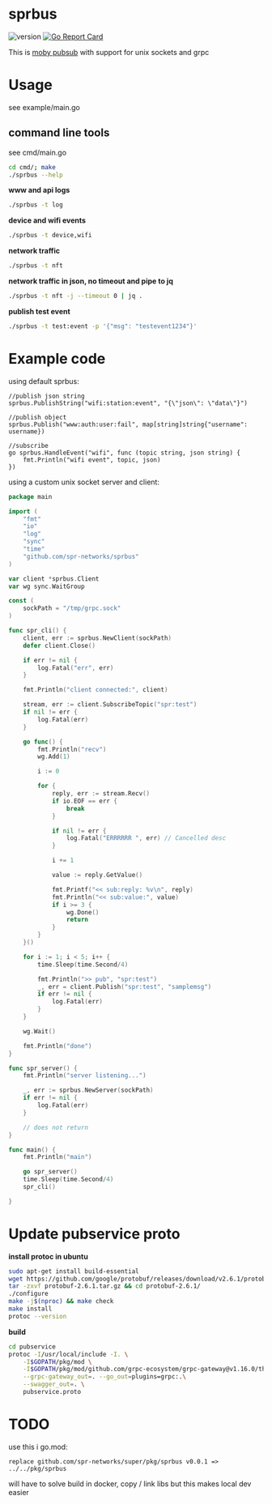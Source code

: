 # sprbus

![version](https://img.shields.io/github/v/tag/spr-networks/sprbus?sort=semver&label=version)
[![Go Report Card](https://goreportcard.com/badge/github.com/spr-networks/sprbus)](https://goreportcard.com/report/github.com/spr-networks/sprbus)


This is [moby pubsub](https://github.com/moby/pubsub) with support for unix sockets and grpc

# Usage

see example/main.go

## command line tools

see cmd/main.go

```sh
cd cmd/; make
./sprbus --help
```

**www and api logs**
```sh
./sprbus -t log
```

**device and wifi events**
```sh
./sprbus -t device,wifi
```

**network traffic**
```sh
./sprbus -t nft
```

**network traffic in json, no timeout and pipe to jq**
```sh
./sprbus -t nft -j --timeout 0 | jq .
```

**publish test event**
```sh
./sprbus -t test:event -p '{"msg": "testevent1234"}'
```

# Example code

using default sprbus:
```golang
//publish json string
sprbus.PublishString("wifi:station:event", "{\"json\": \"data\"}")

//publish object
sprbus.Publish("www:auth:user:fail", map[string]string{"username": username})

//subscribe
go sprbus.HandleEvent("wifi", func (topic string, json string) {
    fmt.Println("wifi event", topic, json)
})
```

using a custom unix socket server and client:

```go
package main

import (
	"fmt"
	"io"
	"log"
	"sync"
	"time"
	"github.com/spr-networks/sprbus"
)

var client *sprbus.Client
var wg sync.WaitGroup

const (
	sockPath = "/tmp/grpc.sock"
)

func spr_cli() {
	client, err := sprbus.NewClient(sockPath)
	defer client.Close()

	if err != nil {
		log.Fatal("err", err)
	}

	fmt.Println("client connected:", client)

	stream, err := client.SubscribeTopic("spr:test")
	if nil != err {
		log.Fatal(err)
	}

	go func() {
		fmt.Println("recv")
		wg.Add(1)

		i := 0

		for {
			reply, err := stream.Recv()
			if io.EOF == err {
				break
			}

			if nil != err {
				log.Fatal("ERRRRRR ", err) // Cancelled desc
			}

			i += 1

			value := reply.GetValue()

			fmt.Printf("<< sub:reply: %v\n", reply)
			fmt.Println("<< sub:value:", value)
			if i >= 3 {
				wg.Done()
				return
			}
		}
	}()

	for i := 1; i < 5; i++ {
		time.Sleep(time.Second/4)

		fmt.Println(">> pub", "spr:test")
		_, err = client.Publish("spr:test", "samplemsg")
		if err != nil {
			log.Fatal(err)
		}
	}

	wg.Wait()

	fmt.Println("done")
}

func spr_server() {
	fmt.Println("server listening...")

	_, err := sprbus.NewServer(sockPath)
	if err != nil {
		log.Fatal(err)
	}

	// does not return
}

func main() {
	fmt.Println("main")

	go spr_server()
	time.Sleep(time.Second/4)
	spr_cli()

}
```

# Update pubservice proto

**install protoc in ubuntu**

```sh
sudo apt-get install build-essential
wget https://github.com/google/protobuf/releases/download/v2.6.1/protobuf-2.6.1.tar.gz
tar -zxvf protobuf-2.6.1.tar.gz && cd protobuf-2.6.1/
./configure
make -j$(nproc) && make check
make install
protoc --version
```

**build**

```sh
cd pubservice
protoc -I/usr/local/include -I. \
    -I$GOPATH/pkg/mod \
    -I$GOPATH/pkg/mod/github.com/grpc-ecosystem/grpc-gateway@v1.16.0/third_party/googleapis \
    --grpc-gateway_out=. --go_out=plugins=grpc:.\
    --swagger_out=. \
    pubservice.proto
```

# TODO

use this i go.mod:

```
replace github.com/spr-networks/super/pkg/sprbus v0.0.1 => ../../pkg/sprbus
```

will have to solve build in docker, copy / link libs
but this makes local dev easier

